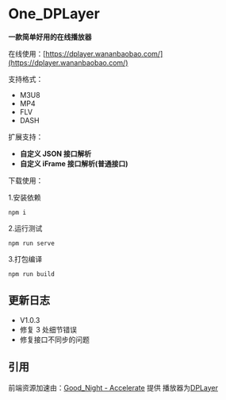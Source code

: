 # One_DPLayer

**一款简单好用的在线播放器**

在线使用：[https://dplayer.wananbaobao.com/](https://dplayer.wananbaobao.com/)

支持格式：

- M3U8
- MP4
- FLV
- DASH

扩展支持：

- **自定义 JSON 接口解析**
- **自定义 iFrame 接口解析(普通接口)**

下载使用：

1.安装依赖

```
npm i
```

2.运行测试

```
npm run serve
```

3.打包编译

```
npm run build
```

## 更新日志

- V1.0.3
- 修复 3 处细节错误
- 修复接口不同步的问题

## 引用

前端资源加速由：[Good_Night - Accelerate](https://www.wananbaobao.com/) 提供
播放器为[DPLayer](https://dplayer.js.org/zh/)
